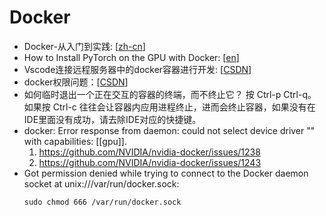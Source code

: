 # Docker

- Docker-从入门到实践: [[zh-cn](https://docker-practice.github.io/zh-cn/)]
- How to Install PyTorch on the GPU with Docker: [[en](https://saturncloud.io/blog/how-to-install-pytorch-on-the-gpu-with-docker/)]
- Vscode连接远程服务器中的docker容器进行开发: [[CSDN](https://blog.csdn.net/qq_19716143/article/details/132310200?spm=1001.2101.3001.6661.1&utm_medium=distribute.pc_relevant_t0.none-task-blog-2%7Edefault%7ECTRLIST%7ERate-1-132310200-blog-125781144.235%5Ev38%5Epc_relevant_sort&depth_1-utm_source=distribute.pc_relevant_t0.none-task-blog-2%7Edefault%7ECTRLIST%7ERate-1-132310200-blog-125781144.235%5Ev38%5Epc_relevant_sort&utm_relevant_index=1)]
- docker权限问题：[[CSDN](https://blog.csdn.net/weixin_44583856/article/details/120757864)]
- 如何临时退出一个正在交互的容器的终端，而不终止它？
  按 Ctrl-p Ctrl-q。如果按 Ctrl-c 往往会让容器内应用进程终止，进而会终止容器，如果没有在IDE里面没有成功，请去除IDE对应的快捷键。
- docker: Error response from daemon: could not select device driver "" with capabilities: [[gpu]].
  1. https://github.com/NVIDIA/nvidia-docker/issues/1238
  2. https://github.com/NVIDIA/nvidia-docker/issues/1243
- Got permission denied while trying to connect to the Docker daemon socket at unix:///var/run/docker.sock:
  ```shell
  sudo chmod 666 /var/run/docker.sock
  ```
  
